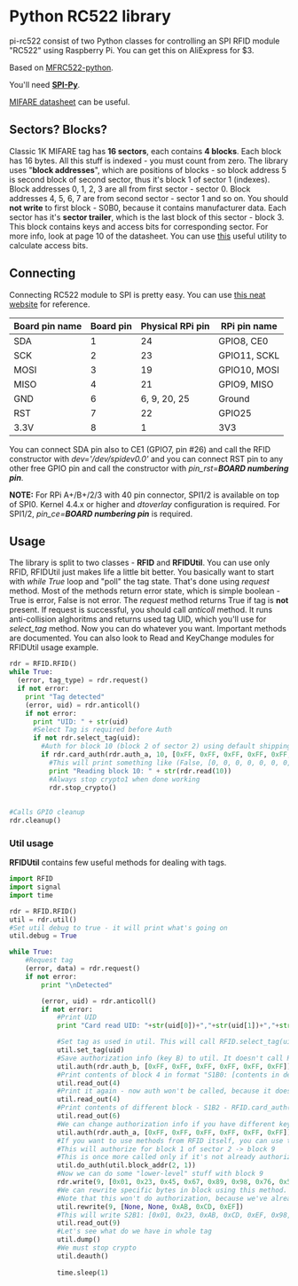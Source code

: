 # Python RC522 library
pi-rc522 consist of two Python classes for controlling an SPI RFID module "RC522" using Raspberry Pi. You can get this on AliExpress for $3.

Based on [MFRC522-python](https://github.com/mxgxw/MFRC522-python/blob/master/README.md).

You'll need [**SPI-Py**](https://github.com/lthiery/SPI-Py).

[MIFARE datasheet](http://www.nxp.com/documents/data_sheet/MF1S503x.pdf) can be useful.

## Sectors? Blocks?
Classic 1K MIFARE tag has **16 sectors**, each contains **4 blocks**. Each block has 16 bytes. All this stuff is indexed - you must count from zero. The library uses "**block addresses**", which are positions of blocks - so block address 5 is second block of second sector, thus it's block 1 of sector 1 (indexes). Block addresses 0, 1, 2, 3 are all from first sector - sector 0. Block addresses 4, 5, 6, 7 are from second sector - sector 1 and so on. You should **not write** to first block - S0B0, because it contains manufacturer data. Each sector has it's **sector trailer**, which is the last block of this sector - block 3. This block contains keys and access bits for corresponding sector. For more info, look at page 10 of the datasheet. You can use [this](http://www.proxmark.org/forum/viewtopic.php?id=1408) useful utility to calculate access bits.

## Connecting
Connecting RC522 module to SPI is pretty easy. You can use [this neat website](http://pi.gadgetoid.com/pinout) for reference.

| Board pin name | Board pin | Physical RPi pin | RPi pin name |
|----------------|-----------|------------------|--------------|
| SDA            | 1         | 24               | GPIO8, CE0   |
| SCK            | 2         | 23               | GPIO11, SCKL |
| MOSI           | 3         | 19               | GPIO10, MOSI |
| MISO           | 4         | 21               | GPIO9, MISO  |
| GND            | 6         | 6, 9, 20, 25     | Ground       |
| RST            | 7         | 22               | GPIO25       |
| 3.3V           | 8         | 1                | 3V3          |

You can connect SDA pin also to CE1 (GPIO7, pin #26) and call the RFID constructor with *dev='/dev/spidev0.0'*
and you can connect RST pin to any other free GPIO pin and call the constructor with *pin_rst=__BOARD numbering pin__*.

__NOTE:__ For RPi A+/B+/2/3 with 40 pin connector, SPI1/2 is available on top of SPI0. Kernel 4.4.x or higher and *dtoverlay* configuration is required. For SPI1/2, *pin_ce=__BOARD numbering pin__* is required.

## Usage
The library is split to two classes - **RFID** and **RFIDUtil**. You can use only RFID, RFIDUtil just makes life a little bit better. 
You basically want to start with *while True* loop and "poll" the tag state. That's done using *request* method. Most of the methods
return error state, which is simple boolean - True is error, False is not error. The *request* method returns True if tag is **not**
present. If request is successful, you should call *anticoll* method. It runs anti-collision alghoritms and returns used tag UID, which
you'll use for *select_tag* method. Now you can do whatever you want. Important methods are documented. You can also look to
Read and KeyChange modules for RFIDUtil usage example.

```python
rdr = RFID.RFID()
while True:
  (error, tag_type) = rdr.request()
  if not error:
    print "Tag detected"
    (error, uid) = rdr.anticoll()
    if not error:
      print "UID: " + str(uid)
      #Select Tag is required before Auth
      if not rdr.select_tag(uid):
        #Auth for block 10 (block 2 of sector 2) using default shipping key A
        if rdr.card_auth(rdr.auth_a, 10, [0xFF, 0xFF, 0xFF, 0xFF, 0xFF, 0xFF], uid):
          #This will print something like (False, [0, 0, 0, 0, 0, 0, 0, 0, 0, 0, 0, 0, 0, 0, 0, 0])
          print "Reading block 10: " + str(rdr.read(10))
          #Always stop crypto1 when done working
          rdr.stop_crypto()
      
      
#Calls GPIO cleanup
rdr.cleanup()
```

### Util usage
**RFIDUtil** contains few useful methods for dealing with tags. 

```python
import RFID
import signal
import time

rdr = RFID.RFID()
util = rdr.util()
#Set util debug to true - it will print what's going on
util.debug = True

while True:
    #Request tag
    (error, data) = rdr.request()
    if not error:
        print "\nDetected"

        (error, uid) = rdr.anticoll()
        if not error:
            #Print UID
            print "Card read UID: "+str(uid[0])+","+str(uid[1])+","+str(uid[2])+","+str(uid[3])

            #Set tag as used in util. This will call RFID.select_tag(uid)
            util.set_tag(uid)
            #Save authorization info (key B) to util. It doesn't call RFID.card_auth(), that's called when needed
            util.auth(rdr.auth_b, [0xFF, 0xFF, 0xFF, 0xFF, 0xFF, 0xFF])
            #Print contents of block 4 in format "S1B0: [contents in decimal]". RFID.card_auth() will be called now
            util.read_out(4)
            #Print it again - now auth won't be called, because it doesn't have to be
            util.read_out(4)
            #Print contents of different block - S1B2 - RFID.card_auth() will be called again
            util.read_out(6)
            #We can change authorization info if you have different key in other sector
            util.auth(rdr.auth_a, [0xFF, 0xFF, 0xFF, 0xFF, 0xFF, 0xFF])
            #If you want to use methods from RFID itself, you can use this for authorization
            #This will authorize for block 1 of sector 2 -> block 9
            #This is once more called only if it's not already authorized for this block
            util.do_auth(util.block_addr(2, 1))
            #Now we can do some "lower-level" stuff with block 9
            rdr.write(9, [0x01, 0x23, 0x45, 0x67, 0x89, 0x98, 0x76, 0x54, 0x32, 0x10, 0x69, 0x27, 0x46, 0x66, 0x66, 0x64])
            #We can rewrite specific bytes in block using this method. None means "don't change this byte"
            #Note that this won't do authorization, because we've already called do_auth for block 9
            util.rewrite(9, [None, None, 0xAB, 0xCD, 0xEF])
            #This will write S2B1: [0x01, 0x23, 0xAB, 0xCD, 0xEF, 0x98, 0x76......] because we've rewritten third, fourth and fifth byte
            util.read_out(9)
            #Let's see what do we have in whole tag
            util.dump()
            #We must stop crypto
            util.deauth()
        
            time.sleep(1)
```
